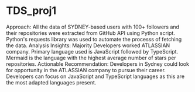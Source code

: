 # TDS_proj1
Approach: All the data of SYDNEY-based users with 100+ followers and their repositories were extracted from GitHub API using Python script. Python's requests library was used to automate the processs of fetching the data.
Analysis Insights: Majority Developers worked ATLASSIAN company. Primary language used is JavaScript followed by TypeScript.
                   Mermaid is the language with the highest average number of stars per repositories.
Actionable Recommendation: Developers in Sydney could look for opportunity in the ATLASSIAN company to pursue their career.
                           Developers can focus on JavaScript and TypeScript languages as this are the most adapted languages present.
